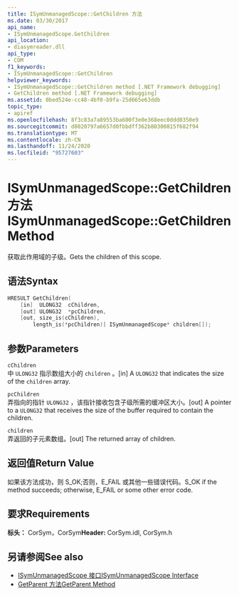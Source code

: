 ```yaml
---
title: ISymUnmanagedScope::GetChildren 方法
ms.date: 03/30/2017
api_name:
- ISymUnmanagedScope.GetChildren
api_location:
- diasymreader.dll
api_type:
- COM
f1_keywords:
- ISymUnmanagedScope::GetChildren
helpviewer_keywords:
- ISymUnmanagedScope::GetChildren method [.NET Framework debugging]
- GetChildren method [.NET Framework debugging]
ms.assetid: 0bed524e-cc48-4bf0-b9fa-25d665e63ddb
topic_type:
- apiref
ms.openlocfilehash: 8f3c83a7a89553ba600f3e0e368eec0ddd0350e9
ms.sourcegitcommit: d8020797a6657d0fbbdff362b80300815f682f94
ms.translationtype: MT
ms.contentlocale: zh-CN
ms.lasthandoff: 11/24/2020
ms.locfileid: "95727603"
---
```

# <a name="isymunmanagedscopegetchildren-method"></a><span data-ttu-id="61c65-102">ISymUnmanagedScope::GetChildren 方法</span><span class="sxs-lookup"><span data-stu-id="61c65-102">ISymUnmanagedScope::GetChildren Method</span></span>

<span data-ttu-id="61c65-103">获取此作用域的子级。</span><span class="sxs-lookup"><span data-stu-id="61c65-103">Gets the children of this scope.</span></span>  
  
## <a name="syntax"></a><span data-ttu-id="61c65-104">语法</span><span class="sxs-lookup"><span data-stu-id="61c65-104">Syntax</span></span>  
  
```cpp  
HRESULT GetChildren(  
    [in]  ULONG32  cChildren,  
    [out] ULONG32  *pcChildren,  
    [out, size_is(cChildren),  
        length_is(*pcChildren)] ISymUnmanagedScope* children[]);  
```  
  
## <a name="parameters"></a><span data-ttu-id="61c65-105">参数</span><span class="sxs-lookup"><span data-stu-id="61c65-105">Parameters</span></span>  

 `cChildren`  
 <span data-ttu-id="61c65-106">中 `ULONG32` 指示数组大小的 `children` 。</span><span class="sxs-lookup"><span data-stu-id="61c65-106">[in] A `ULONG32` that indicates the size of the `children` array.</span></span>  
  
 `pcChildren`  
 <span data-ttu-id="61c65-107">弄指向的指针 `ULONG32` ，该指针接收包含子级所需的缓冲区大小。</span><span class="sxs-lookup"><span data-stu-id="61c65-107">[out] A pointer to a `ULONG32` that receives the size of the buffer required to contain the children.</span></span>  
  
 `children`  
 <span data-ttu-id="61c65-108">弄返回的子元素数组。</span><span class="sxs-lookup"><span data-stu-id="61c65-108">[out] The returned array of children.</span></span>  
  
## <a name="return-value"></a><span data-ttu-id="61c65-109">返回值</span><span class="sxs-lookup"><span data-stu-id="61c65-109">Return Value</span></span>  

 <span data-ttu-id="61c65-110">如果该方法成功，则 S_OK;否则，E_FAIL 或其他一些错误代码。</span><span class="sxs-lookup"><span data-stu-id="61c65-110">S_OK if the method succeeds; otherwise, E_FAIL or some other error code.</span></span>  
  
## <a name="requirements"></a><span data-ttu-id="61c65-111">要求</span><span class="sxs-lookup"><span data-stu-id="61c65-111">Requirements</span></span>  

 <span data-ttu-id="61c65-112">**标头：** CorSym，CorSym</span><span class="sxs-lookup"><span data-stu-id="61c65-112">**Header:** CorSym.idl, CorSym.h</span></span>  
  
## <a name="see-also"></a><span data-ttu-id="61c65-113">另请参阅</span><span class="sxs-lookup"><span data-stu-id="61c65-113">See also</span></span>

- [<span data-ttu-id="61c65-114">ISymUnmanagedScope 接口</span><span class="sxs-lookup"><span data-stu-id="61c65-114">ISymUnmanagedScope Interface</span></span>](isymunmanagedscope-interface.md)
- [<span data-ttu-id="61c65-115">GetParent 方法</span><span class="sxs-lookup"><span data-stu-id="61c65-115">GetParent Method</span></span>](isymunmanagedscope-getparent-method.md)
